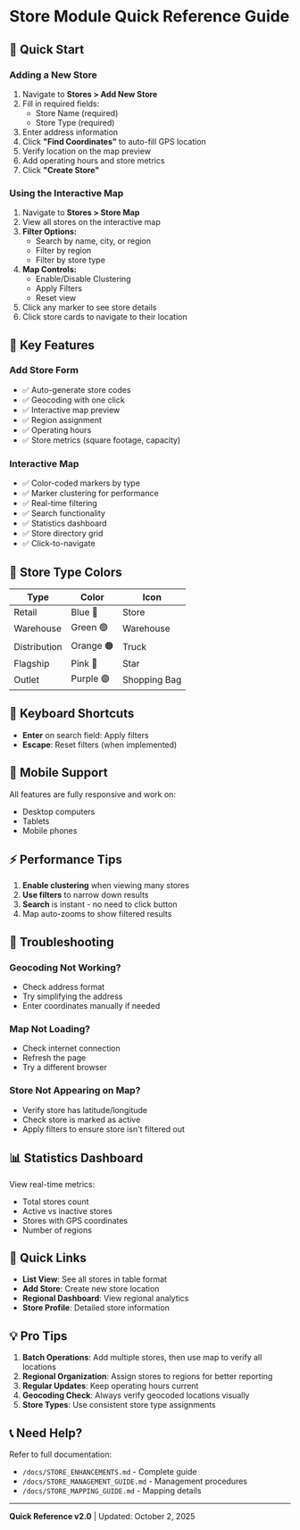 # Store Module Quick Reference Guide

## 🎯 Quick Start

### Adding a New Store

1. Navigate to **Stores > Add New Store**
2. Fill in required fields:
   - Store Name (required)
   - Store Type (required)
3. Enter address information
4. Click **"Find Coordinates"** to auto-fill GPS location
5. Verify location on the map preview
6. Add operating hours and store metrics
7. Click **"Create Store"**

### Using the Interactive Map

1. Navigate to **Stores > Store Map**
2. View all stores on the interactive map
3. **Filter Options:**
   - Search by name, city, or region
   - Filter by region
   - Filter by store type
4. **Map Controls:**
   - Enable/Disable Clustering
   - Apply Filters
   - Reset view
5. Click any marker to see store details
6. Click store cards to navigate to their location

## 📍 Key Features

### Add Store Form
- ✅ Auto-generate store codes
- ✅ Geocoding with one click
- ✅ Interactive map preview
- ✅ Region assignment
- ✅ Operating hours
- ✅ Store metrics (square footage, capacity)

### Interactive Map
- ✅ Color-coded markers by type
- ✅ Marker clustering for performance
- ✅ Real-time filtering
- ✅ Search functionality
- ✅ Statistics dashboard
- ✅ Store directory grid
- ✅ Click-to-navigate

## 🎨 Store Type Colors

| Type | Color | Icon |
|------|-------|------|
| Retail | Blue 🔵 | Store |
| Warehouse | Green 🟢 | Warehouse |
| Distribution | Orange 🟠 | Truck |
| Flagship | Pink 🔴 | Star |
| Outlet | Purple 🟣 | Shopping Bag |

## 🔑 Keyboard Shortcuts

- **Enter** on search field: Apply filters
- **Escape**: Reset filters (when implemented)

## 📱 Mobile Support

All features are fully responsive and work on:
- Desktop computers
- Tablets
- Mobile phones

## ⚡ Performance Tips

1. **Enable clustering** when viewing many stores
2. **Use filters** to narrow down results
3. **Search** is instant - no need to click button
4. Map auto-zooms to show filtered results

## 🔧 Troubleshooting

### Geocoding Not Working?
- Check address format
- Try simplifying the address
- Enter coordinates manually if needed

### Map Not Loading?
- Check internet connection
- Refresh the page
- Try a different browser

### Store Not Appearing on Map?
- Verify store has latitude/longitude
- Check store is marked as active
- Apply filters to ensure store isn't filtered out

## 📊 Statistics Dashboard

View real-time metrics:
- Total stores count
- Active vs inactive stores
- Stores with GPS coordinates
- Number of regions

## 🔗 Quick Links

- **List View**: See all stores in table format
- **Add Store**: Create new store location
- **Regional Dashboard**: View regional analytics
- **Store Profile**: Detailed store information

## 💡 Pro Tips

1. **Batch Operations**: Add multiple stores, then use map to verify all locations
2. **Regional Organization**: Assign stores to regions for better reporting
3. **Regular Updates**: Keep operating hours current
4. **Geocoding Check**: Always verify geocoded locations visually
5. **Store Types**: Use consistent store type assignments

## 📞 Need Help?

Refer to full documentation:
- `/docs/STORE_ENHANCEMENTS.md` - Complete guide
- `/docs/STORE_MANAGEMENT_GUIDE.md` - Management procedures
- `/docs/STORE_MAPPING_GUIDE.md` - Mapping details

---

**Quick Reference v2.0** | Updated: October 2, 2025
